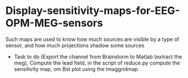 # Display-sensitivity-maps-for-EEG-OPM-MEG-sensors
Such maps are used to know how much sources are visible by a type of sensor, and how much projections shadow some sources
- Task to do (Export the channel from Brainstorm to Matlab (extract the meg), Compute the lead field, in the script of reduce.py compute the sensitivity map, om Bst plot using the Imaggridmap
